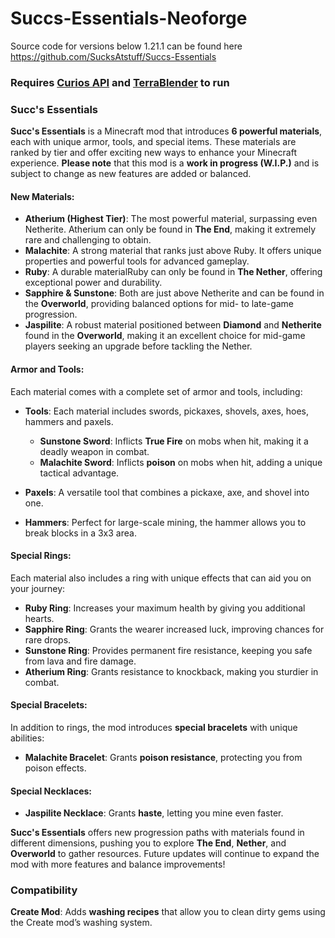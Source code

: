 # Succs-Essentials-Neoforge
Source code for versions below 1.21.1 can be found here https://github.com/SucksAtstuff/Succs-Essentials

### Requires [Curios API](https://modrinth.com/mod/curios) and [TerraBlender](https://modrinth.com/mod/terrablender) to run

### **Succ's Essentials**

**Succ's Essentials** is a Minecraft mod that introduces **6 powerful materials**, each with unique armor, tools, and special items. These materials are ranked by tier and offer exciting new ways to enhance your Minecraft experience. **Please note** that this mod is a **work in progress (W\.I.P.)** and is subject to change as new features are added or balanced.

#### **New Materials**:

* **Atherium (Highest Tier)**: The most powerful material, surpassing even Netherite. Atherium can only be found in **The End**, making it extremely rare and challenging to obtain.
* **Malachite**: A strong material that ranks just above Ruby. It offers unique properties and powerful tools for advanced gameplay.
* **Ruby**: A durable materialRuby can only be found in **The Nether**, offering exceptional power and durability.
* **Sapphire & Sunstone**: Both are just above Netherite and can be found in the **Overworld**, providing balanced options for mid- to late-game progression.
* **Jaspilite**: A robust material positioned between **Diamond** and **Netherite** found in the **Overworld**, making it an excellent choice for mid-game players seeking an upgrade before tackling the Nether.

#### **Armor and Tools**:

Each material comes with a complete set of armor and tools, including:

* **Tools**: Each material includes swords, pickaxes, shovels, axes, hoes, hammers and paxels.
  * **Sunstone Sword**: Inflicts **True Fire** on mobs when hit, making it a deadly weapon in combat.
  * **Malachite Sword**: Inflicts **poison** on mobs when hit, adding a unique tactical advantage.

* **Paxels**: A versatile tool that combines a pickaxe, axe, and shovel into one.

* **Hammers**: Perfect for large-scale mining, the hammer allows you to break blocks in a 3x3 area.

#### **Special Rings**:

Each material also includes a ring with unique effects that can aid you on your journey:

* **Ruby Ring**: Increases your maximum health by giving you additional hearts.
* **Sapphire Ring**: Grants the wearer increased luck, improving chances for rare drops.
* **Sunstone Ring**: Provides permanent fire resistance, keeping you safe from lava and fire damage.
* **Atherium Ring**: Grants resistance to knockback, making you sturdier in combat.

#### **Special Bracelets**:

In addition to rings, the mod introduces **special bracelets** with unique abilities:

* **Malachite Bracelet**: Grants **poison resistance**, protecting you from poison effects.

#### **Special Necklaces**:
* **Jaspilite Necklace**: Grants **haste**, letting you mine even faster.

**Succ's Essentials** offers new progression paths with materials found in different dimensions, pushing you to explore **The End**, **Nether**, and **Overworld** to gather resources. Future updates will continue to expand the mod with more features and balance improvements!

### **Compatibility**

**Create Mod**: Adds **washing recipes** that allow you to clean dirty gems using the Create mod’s washing system. 
